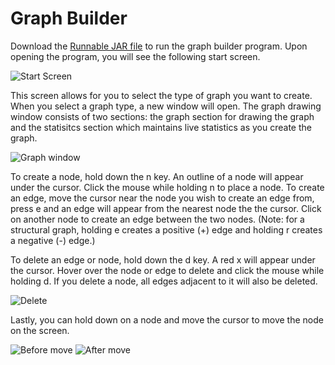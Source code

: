 # Graph Builder

Download the [Runnable JAR file](graph-builder.jar) to run the graph builder program. 
Upon opening the program, you will see the following start screen.

![Start Screen](READEME_images/start.png)

This screen allows for you to select the type of graph you want to create. When you select
a graph type, a new window will open. The graph drawing window consists of two sections:
the graph section for drawing the graph and the statisitcs section which maintains live 
statistics as you create the graph.

![Graph window](READEME_images/undirected.png)

To create a node, hold down the n key. An outline of a node will appear under the cursor.
Click the mouse while holding n to place a node. To create an edge, move the cursor near
the node you wish to create an edge from, press e and an edge will appear from the 
nearest node the the cursor. Click on another node to create an edge between the two nodes.
(Note: for a structural graph, holding e creates a positive (+) edge and holding r creates
a negative (-) edge.)


To delete an edge or node, hold down the d key. A red x will
appear under the cursor. Hover over the node or edge to delete and click the mouse while
holding d. If you delete a node, all edges adjacent to it will also be deleted.

![Delete](READEME_images/delete.png)

Lastly, you can hold down on a node and move the cursor to move the node on the screen.

![Before move](READEME_images/directed.png)
![After move](READEME_images/move_node.png)

